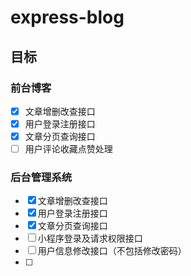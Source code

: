 # express-blog
 ## 目标
 ### 前台博客
 - [x] 文章增删改查接口
 - [x] 用户登录注册接口
 - [x] 文章分页查询接口
 - [ ] 用户评论收藏点赞处理
 ### 后台管理系统
 - [x] 文章增删改查接口
 - [x] 用户登录注册接口
 - [x] 文章分页查询接口
 - [ ] 小程序登录及请求权限接口
 - [ ] 用户信息修改接口（不包括修改密码）
 - [ ] 
